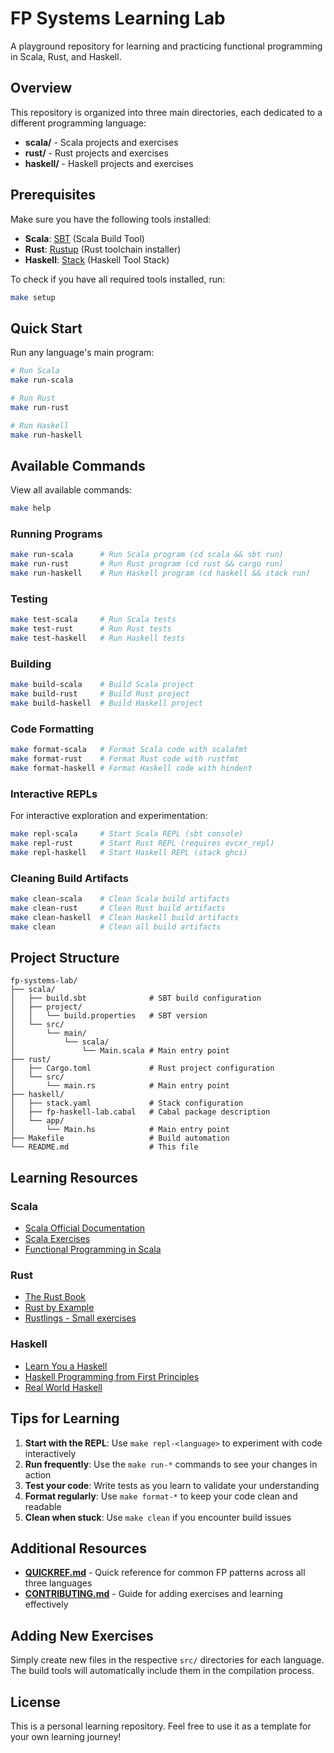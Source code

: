 # FP Systems Learning Lab

A playground repository for learning and practicing functional programming in Scala, Rust, and Haskell.

## Overview

This repository is organized into three main directories, each dedicated to a different programming language:
- **scala/** - Scala projects and exercises
- **rust/** - Rust projects and exercises  
- **haskell/** - Haskell projects and exercises

## Prerequisites

Make sure you have the following tools installed:

- **Scala**: [SBT](https://www.scala-sbt.org/download.html) (Scala Build Tool)
- **Rust**: [Rustup](https://rustup.rs/) (Rust toolchain installer)
- **Haskell**: [Stack](https://docs.haskellstack.org/en/stable/install_and_upgrade/) (Haskell Tool Stack)

To check if you have all required tools installed, run:
```bash
make setup
```

## Quick Start

Run any language's main program:

```bash
# Run Scala
make run-scala

# Run Rust
make run-rust

# Run Haskell
make run-haskell
```

## Available Commands

View all available commands:
```bash
make help
```

### Running Programs

```bash
make run-scala      # Run Scala program (cd scala && sbt run)
make run-rust       # Run Rust program (cd rust && cargo run)
make run-haskell    # Run Haskell program (cd haskell && stack run)
```

### Testing

```bash
make test-scala     # Run Scala tests
make test-rust      # Run Rust tests
make test-haskell   # Run Haskell tests
```

### Building

```bash
make build-scala    # Build Scala project
make build-rust     # Build Rust project
make build-haskell  # Build Haskell project
```

### Code Formatting

```bash
make format-scala   # Format Scala code with scalafmt
make format-rust    # Format Rust code with rustfmt
make format-haskell # Format Haskell code with hindent
```

### Interactive REPLs

For interactive exploration and experimentation:

```bash
make repl-scala     # Start Scala REPL (sbt console)
make repl-rust      # Start Rust REPL (requires evcxr_repl)
make repl-haskell   # Start Haskell REPL (stack ghci)
```

### Cleaning Build Artifacts

```bash
make clean-scala    # Clean Scala build artifacts
make clean-rust     # Clean Rust build artifacts
make clean-haskell  # Clean Haskell build artifacts
make clean          # Clean all build artifacts
```

## Project Structure

```
fp-systems-lab/
├── scala/
│   ├── build.sbt              # SBT build configuration
│   ├── project/
│   │   └── build.properties   # SBT version
│   └── src/
│       └── main/
│           └── scala/
│               └── Main.scala # Main entry point
├── rust/
│   ├── Cargo.toml             # Rust project configuration
│   └── src/
│       └── main.rs            # Main entry point
├── haskell/
│   ├── stack.yaml             # Stack configuration
│   ├── fp-haskell-lab.cabal   # Cabal package description
│   └── app/
│       └── Main.hs            # Main entry point
├── Makefile                   # Build automation
└── README.md                  # This file
```

## Learning Resources

### Scala
- [Scala Official Documentation](https://docs.scala-lang.org/)
- [Scala Exercises](https://www.scala-exercises.org/)
- [Functional Programming in Scala](https://www.manning.com/books/functional-programming-in-scala)

### Rust
- [The Rust Book](https://doc.rust-lang.org/book/)
- [Rust by Example](https://doc.rust-lang.org/rust-by-example/)
- [Rustlings - Small exercises](https://github.com/rust-lang/rustlings)

### Haskell
- [Learn You a Haskell](http://learnyouahaskell.com/)
- [Haskell Programming from First Principles](https://haskellbook.com/)
- [Real World Haskell](http://book.realworldhaskell.org/)

## Tips for Learning

1. **Start with the REPL**: Use `make repl-<language>` to experiment with code interactively
2. **Run frequently**: Use the `make run-*` commands to see your changes in action
3. **Test your code**: Write tests as you learn to validate your understanding
4. **Format regularly**: Use `make format-*` to keep your code clean and readable
5. **Clean when stuck**: Use `make clean` if you encounter build issues

## Additional Resources

- **[QUICKREF.md](QUICKREF.md)** - Quick reference for common FP patterns across all three languages
- **[CONTRIBUTING.md](CONTRIBUTING.md)** - Guide for adding exercises and learning effectively

## Adding New Exercises

Simply create new files in the respective `src/` directories for each language. The build tools will automatically include them in the compilation process.

## License

This is a personal learning repository. Feel free to use it as a template for your own learning journey!